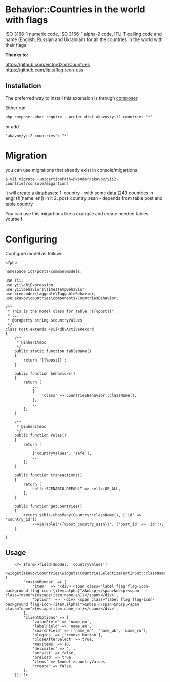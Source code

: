 Behavior::Countries in the world with flags
===========================================
ISO 3166-1 numeric code, ISO 3166-1 alpha-2 code, ITU-T calling code and name (English, Russian and Ukrainian) for all the countries in the world with their flags

**Thanks to:**

https://github.com/victordzmr/Countries   
https://github.com/lipis/flag-icon-css


Installation
------------

The preferred way to install this extension is through [composer](http://getcomposer.org/download/).

Either run

```
php composer.phar require --prefer-dist akavov/yii2-countries "*"
```

or add

```
"akavov/yii2-countries": "*"
```


Migration
======
you can use migrations that already exist in console/migartions

```
$ yii migrate --migartionPath=@vendor/akavov/yii2-countries/console/migartions
```
it will create a databases:
	1. country - with some data (249 countries in english[name_en]) in it
	2. post_country_assn - depends from table post and table country

You can use this migartions like a example and create needed tables yourself


Configuring
======
Configure model as follows

```
<?php

namespace ict\posts\common\models;

use Yii;
use yii\db\Expression;
use yii\behaviors\TimestampBehavior;
use creocoder\taggable\TaggableBehavior;
use akavov\countries\components\CountriesBehavior;

/**
 * This is the model class for table "{{%post}}".
 * ...
 * @property string $countryValues
 */
class Post extends \yii\db\ActiveRecord
{
    /**
     * @inheritdoc
     */
    public static function tableName()
    {
        return '{{%post}}';
    }

    public function behaviors()
    {
        return [
			...
            [
                'class' => CountriesBehavior::className(),
            ],
            ...
        ];
    }

    /**
     * @inheritdoc
     */
    public function rules()
    {
        return [
	        ...
            ['countryValues', 'safe'],
            ...
        ];
    }

    public function transactions()
    {
        return [
            self::SCENARIO_DEFAULT => self::OP_ALL,
        ];
    }
    
    public function getCountries()
    {
        return $this->hasMany(Country::className(), ['id' => 'country_id'])
            ->viaTable('{{%post_country_assn}}', ['post_id' => 'id']);
    }

}

```

Usage
-----

```
    <?= $form->field($model, 'countryValues')
    ->widget(akavov\countries\widgets\CountriesSelectizeTextInput::className(), [
        'customRender' => [
            'item'  => '<div> <span class="label flag flag-icon-background flag-icon-{item.alpha}">&nbsp;</span>&nbsp;<span class="name">{escape(item.name_en)}</span></div>',
            'option'  => '<div> <span class="label flag flag-icon-background flag-icon-{item.alpha}">&nbsp;</span>&nbsp;<span class="name">{escape(item.name_en)}</span></div>',
        ],
        'clientOptions' => [
            'valueField' => 'name_en',
            'labelField' => 'name_en',
            'searchField' => ['name_en', 'name_uk', 'name_ru'],
            'plugins' => ['remove_button'],
            'closeAfterSelect' => true,
            'maxItems' => 10,
            'delimiter' => ',',
            'persist' => false,
            'preload' => true,
            'items' => $model->countryValues,
            'create' => false,
        ],
    ]); ?>
```